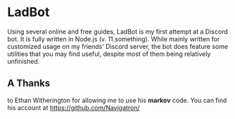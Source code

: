 # LadBot
Using several online and free guides, LadBot is my first attempt at a Discord bot. It is fully written in Node.js (v. 11.something). While mainly written for customized usage on my friends' Discord server, the bot does feature some utilities that you may find useful, despite most of them being relatively unfinished.

## A Thanks
to Ethan Witherington for allowing me to use his **markov** code. You can find his account at https://github.com/Navigatron/
